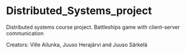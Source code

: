 # Distributed_Systems_project
Distributed systems course project. Battleships game with client-server communication

Creators: Ville Ailunka, Juuso Herajärvi and Juuso Särkelä